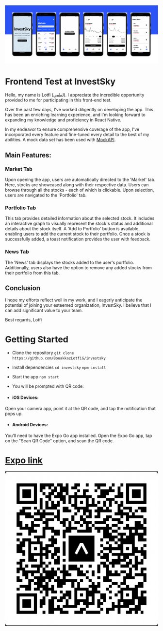 ![Header Image](https://github.com/BouakkazLotfiG/test/blob/a0842c87683f9d6597967d212a8b6a6124e79e2c/investSky.png)

# Frontend Test at InvestSky

Hello, my name is Lotfi (لطفي). I appreciate the incredible opportunity provided to me for participating in this front-end test.

Over the past few days, I've worked diligently on developing the app. This has been an enriching learning experience, and I'm looking forward to expanding my knowledge and proficiency in React Native.

In my endeavor to ensure comprehensive coverage of the app, I've incorporated every feature and fine-tuned every detail to the best of my abilities. A mock data set has been used with [MockAPI](https://64b442f30efb99d86268ea08.mockapi.io/stocks/).

## Main Features:

### Market Tab
Upon opening the app, users are automatically directed to the 'Market' tab. Here, stocks are showcased along with their respective data. Users can browse through all the stocks - each of which is clickable. Upon selection, users are navigated to the 'Portfolio' tab.

### Portfolio Tab
This tab provides detailed information about the selected stock. It includes an interactive graph to visually represent the stock's status and additional details about the stock itself. A 'Add to Portfolio' button is available, enabling users to add the current stock to their portfolio. Once a stock is successfully added, a toast notification provides the user with feedback.

### News Tab
The 'News' tab displays the stocks added to the user's portfolio. Additionally, users also have the option to remove any added stocks from their portfolio from this tab.

## Conclusion
I hope my efforts reflect well in my work, and I eagerly anticipate the potential of joining your esteemed organization, InvestSky. I believe that I can add significant value to your team.

Best regards,
Lotfi

# Getting Started
- Clone the repository
`git clone https://github.com/BouakkazLotfiG/investsky`

- Install dependencies
`cd investsky`
`npm install`

- Start the app
`npm start`

- You will be prompted with QR code:
* #### iOS Devices:
Open your camera app, point it at the QR code, and tap the notification that pops up.
* #### Android Devices: 
You'll need to have the Expo Go app installed. Open the Expo Go app, tap on the "Scan QR Code" option, and scan the QR code.




# [Expo link](https://expo.dev/@lotfibouakkaz/investsky?serviceType=classic&distribution=expo-go)

![app qr code](https://github.com/BouakkazLotfiG/test/blob/eefdbc38d454a88cfbff97b346c20adc0e1a1d21/qr.png)

